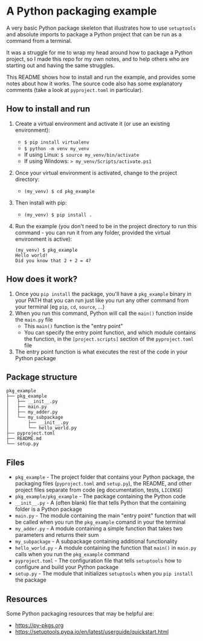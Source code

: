 # A Python packaging example

A very basic Python package skeleton that illustrates how to use `setuptools` and absolute imports to package a Python project that can be run as a command from a terminal.

It was a struggle for me to wrap my head around how to package a Python project, so I made this repo for my own notes, and to help others who are starting out and having the same struggles.

This README shows how to install and run the example, and provides some notes about how it works. The source code also has some explanatory comments (take a look at `pyproject.toml` in particular).

## How to install and run

1. Create a virtual environment and activate it (or use an existing environment):
	- `$ pip install virtualenv`
	- `$ python -m venv my_venv`
	- If using Linux: `$ source my_venv/bin/activate`
	- If using Windows: `> my_venv/Scripts/activate.ps1`
2. Once your virtual environment is activated, change to the project directory:
	- `(my_venv) $ cd pkg_example`
3. Then install with pip:
	- `(my_venv) $ pip install .`
4. Run the example (you don't need to be in the project directory to run this command - you can run it from any folder, provided the virtual environment is active):
	
	```
	(my_venv) $ pkg_example
	Hello world!
	Did you know that 2 + 2 = 4?
	```

## How does it work?

1. Once you `pip install` the package, you'll have a `pkg_example` binary in your PATH that you can run just like you run any other command from your terminal (eg `pip`, `cd`, `source`, ...)
3. When you run this command, Python will call the `main()` function inside the `main.py` file
	- This `main()` function is the "entry point"
	- You can specify the entry point function, and which module contains the function, in the `[project.scripts]` section of the `pyproject.toml` file
4. The entry point function is what executes the rest of the code in your Python package

## Package structure

	pkg_example
	├── pkg_example
	│   ├── __init__.py
	│   ├── main.py
	│   ├── my_adder.py
	│   └── my_subpackage
	│       ├── __init__.py
	│       └── hello_world.py
	├── pyproject.toml
	├── README.md
	└── setup.py

## Files

* `pkg_example` - The project folder that contains your Python package, the packaging files (`pyproject.toml` and `setup.py`), the README, and other project files separate from code (eg documentation, tests, `LICENSE`)
* `pkg_example/pkg_example` - The package containing the Python code
* `__init__.py` - A (often blank) file that tells Python that the containing folder is a Python package
* `main.py` - The module containing the main "entry point" function that will be called when you run the `pkg_example` comand in your the terminal
* `my_adder.py` - A module containing a simple function that takes two parameters and returns their sum
* `my_subpackage` - A subpackage containing additional functionality
* `hello_world.py` - A module containing the function that `main()` in `main.py` calls when you run the `pkg_example` command
* `pyproject.toml` - The configuration file that tells `setuptools` how to configure and build your Python package
* `setup.py` - The module that initializes `setuptools` when you `pip install` the package

## Resources

Some Python packaging resources that may be helpful are:

* https://py-pkgs.org
* https://setuptools.pypa.io/en/latest/userguide/quickstart.html 
